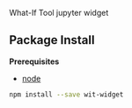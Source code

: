 What-If Tool jupyter widget

Package Install
---------------

**Prerequisites**
- [node](http://nodejs.org/)

```bash
npm install --save wit-widget
```
